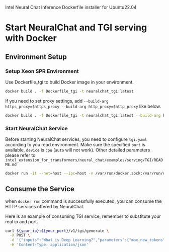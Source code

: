 Intel Neural Chat Inference Dockerfile installer for Ubuntu22.04

# Start NeuralChat and TGI serving with Docker

## Environment Setup

### Setup Xeon SPR Environment
Use Dockerfile_tgi to build Docker image in your environment.
```bash
docker build . -f Dockerfile_tgi -t neuralchat_tgi:latest
```
If you need to set proxy settings, add `--build-arg https_proxy=$https_proxy --build-arg http_proxy=$http_proxy` like below.
```bash
docker build . -f Dockerfile_tgi -t neuralchat_tgi:latest --build-arg https_proxy=$https_proxy --build-arg http_proxy=$http_proxy
```  

### Start NeuralChat Service
Before starting NeuralChat services, you need to configure `tgi.yaml` according to you read environment.
Make sure the specified `port` is available, `device` is `cpu` (`auto` will not work).
Other detailed parameters please refer to `intel_extension_for_transformers/neural_chat/examples/serving/TGI/README.md`

```bash
docker run -it --net=host --ipc=host -v /var/run/docker.sock:/var/run/docker.sock -v ./tgi.yaml:/tgi.yaml neuralchat_tgi:latest
```


## Consume the Service
when `docker run` command is successfully executed, you can consume the HTTP services offered by NeuralChat.

Here is an example of consuming TGI service, remember to substitute your real ip and port.
```bash
curl ${your_ip}:${your_port}/v1/tgi/generate \
  -X POST \
  -d '{"inputs":"What is Deep Learning?","parameters":{"max_new_tokens":17, "do_sample": true}}' \
  -H 'Content-Type: application/json'
```


